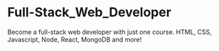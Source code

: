 # Full-Stack_Web_Developer
Become a full-stack web developer with just one course. HTML, CSS, Javascript, Node, React, MongoDB and more!
